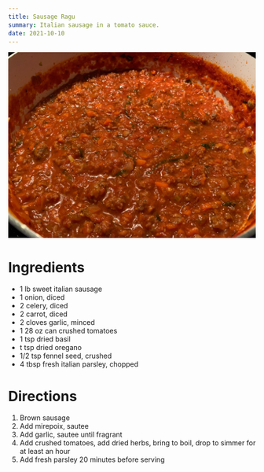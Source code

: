 ```yaml
---
title: Sausage Ragu
summary: Italian sausage in a tomato sauce.
date: 2021-10-10
---
```


![ragu](../assets/ragu.jpeg)

# Ingredients

- 1 lb sweet italian sausage
- 1 onion, diced
- 2 celery, diced
- 2 carrot, diced
- 2 cloves garlic, minced
- 1 28 oz can crushed tomatoes
- 1 tsp dried basil
- t tsp dried oregano
- 1/2 tsp fennel seed, crushed
- 4 tbsp fresh italian parsley, chopped

# Directions

1. Brown sausage
2. Add mirepoix, sautee
3. Add garlic, sautee until fragrant
4. Add crushed tomatoes, add dried herbs, bring to boil, drop to simmer for at least an hour
5. Add fresh parsley 20 minutes before serving
